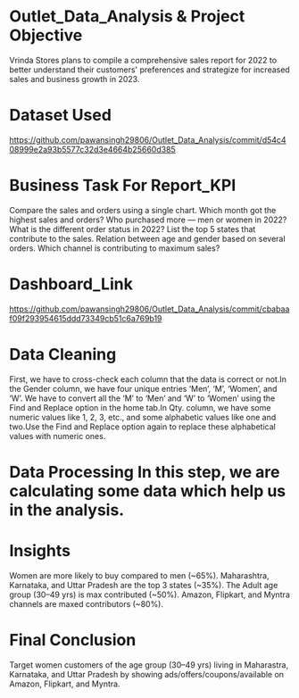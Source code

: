 # Outlet_Data_Analysis & Project Objective
Vrinda Stores plans to compile a comprehensive sales report for 2022 to better understand their customers' preferences and strategize for increased sales and business growth in 2023.
# Dataset Used 
https://github.com/pawansingh29806/Outlet_Data_Analysis/commit/d54c408999e2a93b5577c32d3e4664b25660d385
# Business Task For Report_KPI
Compare the sales and orders using a single chart.
Which month got the highest sales and orders?
Who purchased more — men or women in 2022?
What is the different order status in 2022?
List the top 5 states that contribute to the sales.
Relation between age and gender based on several orders.
Which channel is contributing to maximum sales?
# Dashboard_Link
https://github.com/pawansingh29806/Outlet_Data_Analysis/commit/cbabaaf09f293954615ddd73349cb51c6a769b19
# Data Cleaning
First, we have to cross-check each column that the data is correct or not.In the Gender column, we have four unique entries ‘Men’, ‘M’, ‘Women’, and ‘W’.
We have to convert all the ‘M’ to ‘Men’ and ‘W’ to ‘Women’ using the Find and Replace option in the home tab.In Qty. column, we have some numeric values like 1, 2, 3, etc., and some alphabetic values like one and two.Use the Find and Replace option again to replace these alphabetical values with numeric ones.
# Data Processing In this step, we are calculating some data which help us in the analysis.
# Insights
Women are more likely to buy compared to men (~65%).
Maharashtra, Karnataka, and Uttar Pradesh are the top 3 states (~35%).
The Adult age group (30–49 yrs) is max contributed (~50%).
Amazon, Flipkart, and Myntra channels are maxed contributors (~80%).
# Final Conclusion
Target women customers of the age group (30–49 yrs) living in Maharastra, Karnataka, and Uttar Pradesh by showing ads/offers/coupons/available on Amazon, Flipkart, and Myntra.
